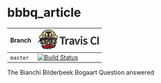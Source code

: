 # bbbq_article

Branch|[![Travis CI logo](pics/TravisCI.png)](https://travis-ci.org)
---|---
`master`|[![Build Status](https://travis-ci.org/richelbilderbeek/bbbq_article.svg?branch=master)](https://travis-ci.org/richelbilderbeek/bbbq_article)

The Bianchi  Bilderbeek Bogaart Question answered
